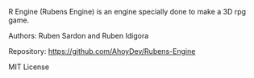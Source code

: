 
R Engine (Rubens Engine) is an engine specially done to make a 3D rpg game.


Authors: Ruben Sardon and Ruben Idigora


Repository: https://github.com/AhoyDev/Rubens-Engine


MIT License
   
  
